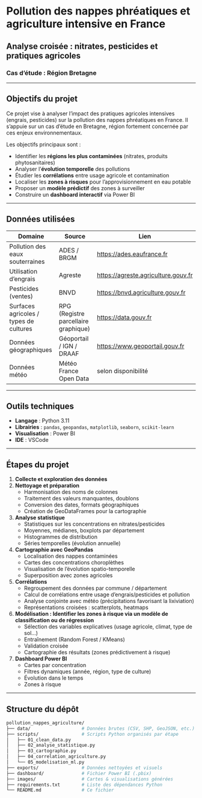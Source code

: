 # Pollution des nappes phréatiques et agriculture intensive en France

## Analyse croisée : nitrates, pesticides et pratiques agricoles  
### Cas d’étude : Région Bretagne

---

## Objectifs du projet

Ce projet vise à analyser l’impact des pratiques agricoles intensives (engrais, pesticides) sur la pollution des nappes phréatiques en France. Il s’appuie sur un cas d’étude en Bretagne, région fortement concernée par ces enjeux environnementaux.

Les objectifs principaux sont :

- Identifier les **régions les plus contaminées** (nitrates, produits phytosanitaires)
- Analyser l’**évolution temporelle** des pollutions
- Étudier les **corrélations** entre usage agricole et contamination
- Localiser les **zones à risques** pour l’approvisionnement en eau potable
- Proposer un **modèle prédictif** des zones à surveiller
- Construire un **dashboard interactif** via Power BI

---

## Données utilisées

| Domaine | Source | Lien |
|--------|--------|------|
| Pollution des eaux souterraines | ADES / BRGM | https://ades.eaufrance.fr |
| Utilisation d’engrais | Agreste | https://agreste.agriculture.gouv.fr |
| Pesticides (ventes) | BNVD | https://bnvd.agriculture.gouv.fr |
| Surfaces agricoles / types de cultures | RPG (Registre parcellaire graphique) | https://data.gouv.fr |
| Données géographiques | Géoportail / IGN / DRAAF | https://www.geoportail.gouv.fr |
| Données météo | Météo France Open Data | selon disponibilité |

---

## Outils techniques

- **Langage** : Python 3.11
- **Librairies** : `pandas`, `geopandas`, `matplotlib`, `seaborn`, `scikit-learn`
- **Visualisation** : Power BI
- **IDE** : VSCode

---

## Étapes du projet

1. **Collecte et exploration des données**
2. **Nettoyage et préparation**
   - Harmonisation des noms de colonnes
   - Traitement des valeurs manquantes, doublons
   - Conversion des dates, formats géographiques
   - Création de GeoDataFrames pour la cartographie
3. **Analyse statistique**
   - Statistiques sur les concentrations en nitrates/pesticides
   - Moyennes, médianes, boxplots par département
   - Histogrammes de distribution
   - Séries temporelles (évolution annuelle)
4. **Cartographie avec GeoPandas**
   - Localisation des nappes contaminées
   - Cartes des concentrations choroplèthes
   - Visualisation de l’évolution spatio-temporelle
   - Superposition avec zones agricoles
5. **Corrélations**
   - Regroupement des données par commune / département
   - Calcul de corrélations entre usage d’engrais/pesticides et pollution
   - Analyse conjointe avec météo (précipitations favorisant la lixiviation)
   - Représentations croisées : scatterplots, heatmaps
6. **Modélisation : Identifier les zones à risque via un modèle de classification ou de régression**
   - Sélection des variables explicatives (usage agricole, climat, type de sol…)
   - Entraînement (Random Forest / KMeans)
   - Validation croisée
   - Cartographie des résultats (zones prédictivement à risque)
7. **Dashboard Power BI**
   - Cartes par concentration
   - Filtres dynamiques (année, région, type de culture)
   - Évolution dans le temps
   - Zones à risque

---

## Structure du dépôt

```bash
pollution_nappes_agriculture/
├── data/                   # Données brutes (CSV, SHP, GeoJSON, etc.)
├── scripts/                # Scripts Python organisés par étape
│   ├── 01_clean_data.py
│   ├── 02_analyse_statistique.py
│   ├── 03_cartographie.py
│   ├── 04_correlation_agriculture.py
│   └── 05_modelisation_ml.py          
├── exports/                # Données nettoyées et visuels
├── dashboard/              # Fichier Power BI (.pbix)
├── images/                 # Cartes & visualisations générées
├── requirements.txt        # Liste des dépendances Python
└── README.md               # Ce fichier